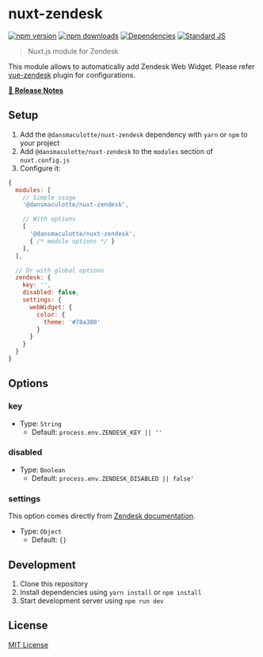 # nuxt-zendesk

[![npm version][npm-version-src]][npm-version-href]
[![npm downloads][npm-downloads-src]][npm-downloads-href]
[![Dependencies][david-dm-src]][david-dm-href]
[![Standard JS][standard-js-src]][standard-js-href]

> Nuxt.js module for Zendesk

This module allows to automatically add Zendesk Web Widget.
Please refer [vue-zendesk](https://github.com/dansmaculotte/vue-zendesk) plugin for configurations.

[📖 **Release Notes**](./CHANGELOG.md)

## Setup

1. Add the `@dansmaculotte/nuxt-zendesk` dependency with `yarn` or `npm` to your project
2. Add `@dansmaculotte/nuxt-zendesk` to the `modules` section of `nuxt.config.js`
3. Configure it:

```js
{
  modules: [
    // Simple usage
    '@dansmaculotte/nuxt-zendesk',

    // With options
    [
      '@dansmaculotte/nuxt-zendesk',
      { /* module options */ }
    ],
  ],

  // Or with global options
  zendesk: {
    key: '',
    disabled: false,
    settings: {
      webWidget: {
        color: {
          theme: '#78a300'
        }
      }
    }
  }
}
```

## Options

### key

- Type: `String`
  - Default: `process.env.ZENDESK_KEY || ''`

### disabled

- Type: `Boolean`
  - Default: `process.env.ZENDESK_DISABLED || false'`

### settings

This option comes directly from [Zendesk documentation](https://developer.zendesk.com/embeddables/docs/widget/settings).

- Type: `Object`
  - Default: `{}`

## Development

1. Clone this repository
2. Install dependencies using `yarn install` or `npm install`
3. Start development server using `npm run dev`

## License

[MIT License](./LICENSE.md)

<!-- Badges -->
[npm-version-src]: https://img.shields.io/npm/dt/@dansmaculotte/nuxt-zendesk.svg?style=flat-square
[npm-version-href]: https://npmjs.com/package/@dansmaculotte/nuxt-zendesk

[npm-downloads-src]: https://img.shields.io/npm/v/@dansmaculotte/nuxt-zendesk/latest.svg?style=flat-square
[npm-downloads-href]: https://npmjs.com/package/@dansmaculotte/nuxt-zendesk

[david-dm-src]: https://david-dm.org/dansmaculotte/nuxt-zendesk/status.svg?style=flat-square
[david-dm-href]: https://david-dm.org/dansmaculotte/nuxt-zendesk

[standard-js-src]: https://img.shields.io/badge/code_style-standard-brightgreen.svg?style=flat-square
[standard-js-href]: https://standardjs.com
